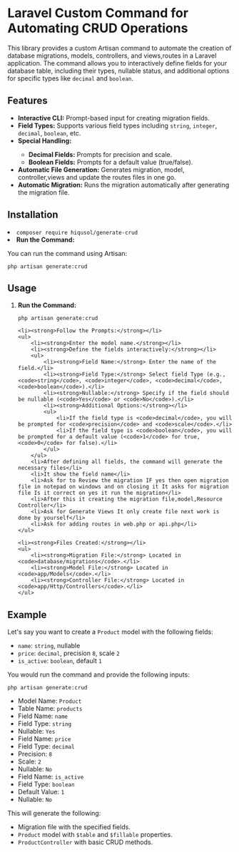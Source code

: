 
<h1>Laravel Custom Command for Automating CRUD Operations</h1>
<p>This library provides a custom Artisan command to automate the creation of database migrations, models, controllers, and views,routes in a Laravel application. The command allows you to interactively define fields for your database table, including their types, nullable status, and additional options for specific types like <code>decimal</code> and <code>boolean</code>.</p>

<h2>Features</h2>
<ul>
    <li><strong>Interactive CLI:</strong> Prompt-based input for creating migration fields.</li>
    <li><strong>Field Types:</strong> Supports various field types including <code>string</code>, <code>integer</code>, <code>decimal</code>, <code>boolean</code>, etc.</li>
    <li><strong>Special Handling:</strong></li>
    <ul>
        <li><strong>Decimal Fields:</strong> Prompts for precision and scale.</li>
        <li><strong>Boolean Fields:</strong> Prompts for a default value (true/false).</li>
    </ul>
    <li><strong>Automatic File Generation:</strong> Generates migration, model, controller,views and update the routes files in one go.</li>
    <li><strong>Automatic Migration:</strong> Runs the migration automatically after generating the migration file.</li>
</ul>

<h2>Installation</h2>
    <li><code>composer require hiqusol/generate-crud</code></li>
    <li><strong>Run the Command:</strong></li>
    <p>You can run the command using Artisan:</p>
    <pre><code>php artisan generate:crud</code></pre>
</ol>

<h2>Usage</h2>
<ol>
    <li><strong>Run the Command:</strong></li>
    <pre><code>php artisan generate:crud</code></pre>

    <li><strong>Follow the Prompts:</strong></li>
    <ul>
        <li><strong>Enter the model name.</strong></li>
        <li><strong>Define the fields interactively:</strong></li>
        <ul>
            <li><strong>Field Name:</strong> Enter the name of the field.</li>
            <li><strong>Field Type:</strong> Select field Type (e.g., <code>string</code>, <code>integer</code>, <code>decimal</code>, <code>boolean</code>).</li>
            <li><strong>Nullable:</strong> Specify if the field should be nullable (<code>Yes</code> or <code>No</code>).</li>
            <li><strong>Additional Options:</strong></li>
            <ul>
                <li>If the field type is <code>decimal</code>, you will be prompted for <code>precision</code> and <code>scale</code>.</li>
                <li>If the field type is <code>boolean</code>, you will be prompted for a default value (<code>1</code> for true, <code>0</code> for false).</li>
            </ul>
        </ul>
        <li>After defining all fields, the command will generate the necessary files</li>
        <li>It show the field name</li>
        <li>Ask for to Review the migration IF yes then open migration file in notepad on windows and on closing it It asks for migration file Is it correct on yes it run the migration</li>
        <li>After this it creating the migration file,model,Resource Controller</li>
        <li>Ask for Generate Views It only create file next work is done by yourself</li>
        <li>Ask for adding routes in web.php or api.php</li>
    </ul>

    <li><strong>Files Created:</strong></li>
    <ul>
        <li><strong>Migration File:</strong> Located in <code>database/migrations</code>.</li>
        <li><strong>Model File:</strong> Located in <code>app/Models</code>.</li>
        <li><strong>Controller File:</strong> Located in <code>app/Http/Controllers</code>.</li>
    </ul>
</ol>

<h2>Example</h2>
<p>Let's say you want to create a <code>Product</code> model with the following fields:</p>
<ul>
    <li><code>name</code>: <code>string</code>, nullable</li>
    <li><code>price</code>: <code>decimal</code>, precision <code>8</code>, scale <code>2</code></li>
    <li><code>is_active</code>: <code>boolean</code>, default <code>1</code></li>
</ul>
<p>You would run the command and provide the following inputs:</p>
<pre><code>php artisan generate:crud</code></pre>

<ul>
    <li>Model Name: <code>Product</code></li>
    <li>Table Name: <code>products</code></li>
    <li>Field Name: <code>name</code></li>
    <li>Field Type: <code>string</code></li>
    <li>Nullable: <code>Yes</code></li>
    <li>Field Name: <code>price</code></li>
    <li>Field Type: <code>decimal</code></li>
    <li>Precision: <code>8</code></li>
    <li>Scale: <code>2</code></li>
    <li>Nullable: <code>No</code></li>
    <li>Field Name: <code>is_active</code></li>
    <li>Field Type: <code>boolean</code></li>
    <li>Default Value: <code>1</code></li>
    <li>Nullable: <code>No</code></li>
</ul>
<p>This will generate the following:</p>
<ul>
    <li>Migration file with the specified fields.</li>
    <li><code>Product</code> model with <code>$table</code> and <code>$fillable</code> properties.</li>
    <li><code>ProductController</code> with basic CRUD methods.</li>
</ul>


